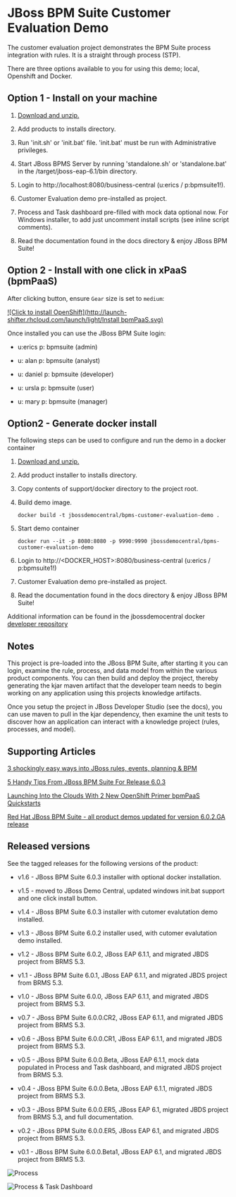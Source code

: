 JBoss BPM Suite Customer Evaluation Demo
========================================
The customer evaluation project demonstrates the BPM Suite process integration with rules.
It is a straight through process (STP).

There are three options available to you for using this demo; local, Openshift and Docker.


Option 1 - Install on your machine
----------------------------------
1. [Download and unzip.](https://github.com/jbossdemocentral/bpms-customer-evaluation-demo/archive/master.zip)

2. Add products to installs directory.

3. Run 'init.sh' or 'init.bat' file. 'init.bat' must be run with Administrative privileges. 

4. Start JBoss BPMS Server by running 'standalone.sh' or 'standalone.bat' in the <path-to-project>/target/jboss-eap-6.1/bin directory.

5. Login to http://localhost:8080/business-central  (u:erics / p:bpmsuite1!).

6. Customer Evaluation demo pre-installed as project.

7. Process and Task dashboard pre-filled with mock data optional now. For Windows installer, to add just uncomment install scripts
	 (see inline script comments).

8. Read the documentation found in the docs directory & enjoy JBoss BPM Suite!


Option 2 - Install with one click in xPaaS (bpmPaaS)
----------------------------------------------------
After clicking button, ensure `Gear` size is set to `medium`:

[![Click to install OpenShift](http://launch-shifter.rhcloud.com/launch/light/Install bpmPaaS.svg)](https://openshift.redhat.com/app/console/application_type/custom?&cartridges[]=https://raw.githubusercontent.com/jbossdemocentral/cartridge-bpmPaaS-customer-evaluation-demo/master/metadata/manifest.yml&name=customerevaluation&gear_profile=medium&initial_git_url=)

Once installed you can use the JBoss BPM Suite login: 

   * u:erics   p: bpmsuite  (admin)

   * u: alan   p: bpmsuite  (analyst)

   * u: daniel p: bpmsuite (developer)

   * u: ursla  p: bpmsuite (user)

   * u: mary   p: bpmsuite (manager)


Option2 - Generate docker install
---------------------------------
The following steps can be used to configure and run the demo in a docker container

1. [Download and unzip.](https://github.com/jbossdemocentral/bpms-customer-evaluation-demo/archive/master.zip)

2. Add product installer to installs directory.

3. Copy contents of support/docker directory to the project root.

4. Build demo image.

	```
	docker build -t jbossdemocentral/bpms-customer-evaluation-demo .
	```
5. Start demo container

	```
	docker run --it -p 8080:8080 -p 9990:9990 jbossdemocentral/bpms-customer-evaluation-demo
	```
6. Login to http://<DOCKER_HOST>:8080/business-central (u:erics / p:bpmsuite1!)

7. Customer Evaluation demo pre-installed as project.

8. Read the documentation found in the docs directory & enjoy JBoss BPM Suite!

Additional information can be found in the jbossdemocentral docker [developer repository](https://github.com/jbossdemocentral/docker-developer)


Notes
-----
This project is pre-loaded into the JBoss BPM Suite, after starting it you can login,
examine the rule, process, and data model from within the various product components.
You can then build and deploy the project, thereby generating the kjar maven artifact 
that the developer team needs to begin working on any application using this projects
knowledge artifacts.

Once you setup the project in JBoss Developer Studio (see the docs), you can use maven 
to pull in the kjar dependency, then examine the unit tests to discover how an application
can interact with a knowledge project (rules, processes, and model).


Supporting Articles
-------------------
[3 shockingly easy ways into JBoss rules, events, planning & BPM](http://www.schabell.org/2015/01/3-shockingly-easy-ways-into-jboss-brms-bpmsuite.html)

[5 Handy Tips From JBoss BPM Suite For Release 6.0.3](http://www.schabell.org/2014/10/5-handy-tips-from-jboss-bpmsuite-release-603.html)

[Launching Into the Clouds With 2 New OpenShift Primer bpmPaaS Quickstarts](http://www.schabell.org/2014/10/launching-into-clouds-with-2-new-openshift-primer-bpmpaas-quickstarts.html)

[Red Hat JBoss BPM Suite - all product demos updated for version 6.0.2.GA release](http://www.schabell.org/2014/07/redhat-jboss-bpmsuite-product-demos-6.0.2-updated.html)


Released versions
-----------------
See the tagged releases for the following versions of the product:

- v1.6 - JBoss BPM Suite 6.0.3 installer with optional docker installation.

- v1.5 - moved to JBoss Demo Central, updated windows init.bat support and one click install button.

- v1.4 - JBoss BPM Suite 6.0.3 installer with cutomer evalutation demo installed.

- v1.3 - JBoss BPM Suite 6.0.2 installer used, with cutomer evalutation demo installed.

- v1.2 - JBoss BPM Suite 6.0.2, JBoss EAP 6.1.1, and migrated JBDS project from BRMS 5.3.

- v1.1 - JBoss BPM Suite 6.0.1, JBoss EAP 6.1.1, and migrated JBDS project from BRMS 5.3.

- v1.0 - JBoss BPM Suite 6.0.0, JBoss EAP 6.1.1, and migrated JBDS project from BRMS 5.3.

- v0.7 - JBoss BPM Suite 6.0.0.CR2, JBoss EAP 6.1.1, and migrated JBDS project from BRMS 5.3.

- v0.6 - JBoss BPM Suite 6.0.0.CR1, JBoss EAP 6.1.1, and migrated JBDS project from BRMS 5.3.

- v0.5 - JBoss BPM Suite 6.0.0.Beta, JBoss EAP 6.1.1, mock data populated in Process and Task dashboard, and migrated JBDS project from BRMS 5.3.

- v0.4 - JBoss BPM Suite 6.0.0.Beta, JBoss EAP 6.1.1, migrated JBDS project from BRMS 5.3.

- v0.3 - JBoss BPM Suite 6.0.0.ER5, JBoss EAP 6.1, migrated JBDS project from BRMS 5.3, and full documentation.

- v0.2 - JBoss BPM Suite 6.0.0.ER5, JBoss EAP 6.1, and migrated JBDS project from BRMS 5.3.

- v0.1 - JBoss BPM Suite 6.0.0.Beta1, JBoss EAP 6.1, and migrated JBDS project from BRMS 5.3.


![Process](https://github.com/jbossdemocentral/bpms-customer-evaluation-demo/blob/master/docs/demo-images/process.png?raw=true)

![Process & Task Dashboard](https://github.com/jbossdemocentral/bpms-customer-evaluation-demo/blob/master/docs/demo-images/mock-bpm-data.png?raw=true)

